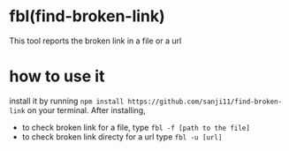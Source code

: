 # fbl(find-broken-link)
This tool reports the broken link in a file or a url
# how to use it
install it by running `npm install https://github.com/sanji11/find-broken-link` on your terminal.
After installing,
- to check broken link for a file,
type `fbl -f [path to the file]`
- to check broken link directy for a url
type `fbl -u [url]`  
